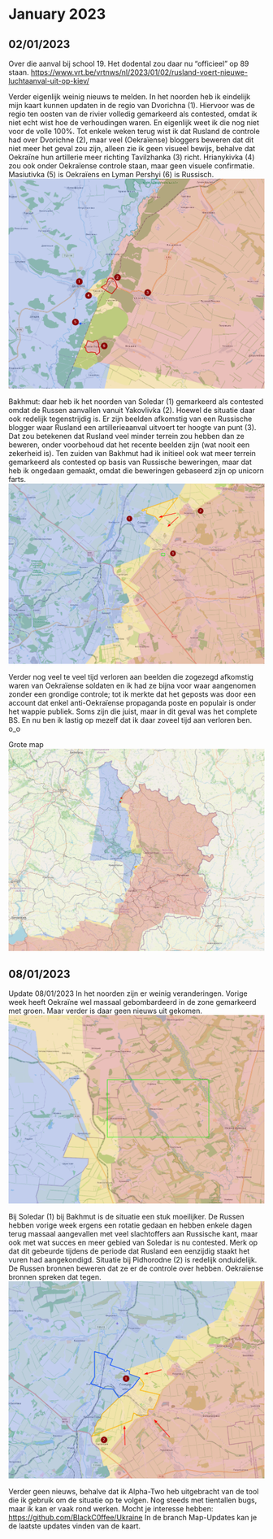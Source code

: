 # January 2023

## 02/01/2023

Over die aanval bij school 19. Het dodental zou daar nu “officieel” op 89 staan. <https://www.vrt.be/vrtnws/nl/2023/01/02/rusland-voert-nieuwe-luchtaanval-uit-op-kiev/>

Verder eigenlijk weinig nieuws te melden. In het noorden heb ik eindelijk mijn kaart kunnen updaten in de regio van Dvorichna (1). Hiervoor was de regio ten oosten van de rivier volledig gemarkeerd als contested, omdat ik niet echt wist hoe de verhoudingen waren. En eigenlijk weet ik die nog niet voor de volle 100%. Tot enkele weken terug wist ik dat Rusland de controle had over Dvorichne (2), maar veel (Oekraïense) bloggers beweren dat dit niet meer het geval zou zijn, alleen zie ik geen visueel bewijs, behalve dat Oekraïne hun artillerie meer richting Tavilzhanka (3) richt. Hrianykivka (4) zou ook onder Oekraïense controle staan, maar geen visuele confirmatie. Masiutivka (5) is Oekraïens en Lyman Pershyi (6) is Russisch.
![Alt text](2023-01-Media/20230102a.png)

Bakhmut: daar heb ik het noorden van Soledar (1) gemarkeerd als contested omdat de Russen aanvallen vanuit Yakovlivka (2). Hoewel de situatie daar ook redelijk tegenstrijdig is. Er zijn beelden afkomstig van een Russische blogger waar Rusland een artillerieaanval uitvoert ter hoogte van punt (3). Dat zou betekenen dat Rusland veel minder terrein zou hebben dan ze beweren, onder voorbehoud dat het recente beelden zijn (wat nooit een zekerheid is). Ten zuiden van Bakhmut had ik initieel ook wat meer terrein gemarkeerd als contested op basis van Russische beweringen, maar dat heb ik ongedaan gemaakt, omdat die beweringen gebaseerd zijn op unicorn farts.
![Alt text](2023-01-Media/20230102b.png)

Verder nog veel te veel tijd verloren aan beelden die zogezegd afkomstig waren van Oekraïense soldaten en ik had ze bijna voor waar aangenomen zonder een grondige controle; tot ik merkte dat het geposts was door een account dat enkel anti-Oekraïense propaganda poste en populair is onder het wappie publiek. Soms zijn die juist, maar in dit geval was het complete BS. En nu ben ik lastig op mezelf dat ik daar zoveel tijd aan verloren ben. o_o

Grote map
![Alt text](2023-01-Media/20230102c.png)

## 08/01/2023

Update 08/01/2023
In het noorden zijn er weinig veranderingen. Vorige week heeft Oekraïne wel massaal gebombardeerd in de zone gemarkeerd met groen. Maar verder is daar geen nieuws uit gekomen.
![Alt text](2023-01-Media/20230108a.png)

Bij Soledar (1) bij Bakhmut is de situatie een stuk moeilijker. De Russen hebben vorige week ergens een rotatie gedaan en hebben enkele dagen terug massaal aangevallen met veel slachtoffers aan Russische kant, maar ook met wat succes en meer gebied van Soledar is nu contested. Merk op dat dit gebeurde tijdens de periode dat Rusland een eenzijdig staakt het vuren had aangekondigd. Situatie bij Pidhorodne (2) is redelijk onduidelijk. De Russen bronnen beweren dat ze er de controle over hebben. Oekraïense bronnen spreken dat tegen.
![Alt text](2023-01-Media/20230108b.png)

Verder geen nieuws, behalve dat ik Alpha-Two heb uitgebracht van de tool die ik gebruik om de situatie op te volgen. Nog steeds met tientallen bugs, maar ik kan er vaak rond werken. Mocht je interesse hebben: <https://github.com/BlackC0ffee/Ukraine> In de branch Map-Updates kan je de laatste updates vinden van de kaart. 
